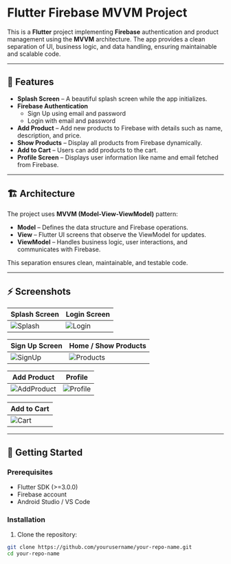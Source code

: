 # Flutter Firebase MVVM Project

This is a **Flutter** project implementing **Firebase** authentication and product management using the **MVVM** architecture. The app provides a clean separation of UI, business logic, and data handling, ensuring maintainable and scalable code.

---

## 📱 Features

- **Splash Screen** – A beautiful splash screen while the app initializes.
- **Firebase Authentication**  
  - Sign Up using email and password  
  - Login with email and password  
- **Add Product** – Add new products to Firebase with details such as name, description, and price.
- **Show Products** – Display all products from Firebase dynamically.
- **Add to Cart** – Users can add products to the cart.
- **Profile Screen** – Displays user information like name and email fetched from Firebase.

---

## 🏗 Architecture

The project uses **MVVM (Model-View-ViewModel)** pattern:

- **Model** – Defines the data structure and Firebase operations.
- **View** – Flutter UI screens that observe the ViewModel for updates.
- **ViewModel** – Handles business logic, user interactions, and communicates with Firebase.

This separation ensures clean, maintainable, and testable code.

---

## ⚡ Screenshots

<!-- Replace the links with your own screenshot URLs -->
| Splash Screen | Login Screen |
|---------------|--------------|
| ![Splash](https://via.placeholder.com/200) | ![Login](https://via.placeholder.com/200) |

| Sign Up Screen | Home / Show Products |
|----------------|--------------------|
| ![SignUp](https://via.placeholder.com/200) | ![Products](https://via.placeholder.com/200) |

| Add Product | Profile |
|-------------|---------|
| ![AddProduct](https://via.placeholder.com/200) | ![Profile](https://via.placeholder.com/200) |

| Add to Cart |
|-------------|
| ![Cart](https://via.placeholder.com/200) |

---

## 🔧 Getting Started

### Prerequisites

- Flutter SDK (>=3.0.0)
- Firebase account
- Android Studio / VS Code

### Installation

1. Clone the repository:

```bash
git clone https://github.com/yourusername/your-repo-name.git
cd your-repo-name
